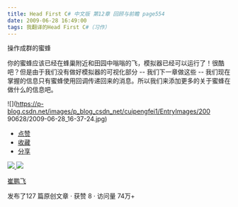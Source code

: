```yaml
---
title: Head First C# 中文版 第12章 回顾与前瞻 page554
date: 2009-06-28 16:49:00
tags: 我翻译的Head First C#（习作）
---
```

操作成群的蜜蜂

  

你的蜜蜂应该已经在蜂巢附近和田园中嗡嗡的飞，模拟器已经可以运行了！很酷吧？但是由于我们没有做好模拟器的可视化部分  \--  我们下一章做这些  \--
我们现在掌握的信息只有蜜蜂使用回调传递回来的消息。所以我们来添加更多的关于蜜蜂在做什么的信息吧。

  

![](https://p-blog.csdn.net/images/p_blog_csdn_net/cuipengfei1/EntryImages/200
90628/2009-06-28_16-37-24.jpg)

  * [ 点赞  ](javascript:;)
  * [ 收藏  ](javascript:;)
  * [ 分享 ](javascript:;)

[ ![](https://profile.csdnimg.cn/5/2/5/3_cuipengfei1)
![](https://g.csdnimg.cn/static/user-reg-year/1x/11.png)
](https://blog.csdn.net/cuipengfei1)

[ 崔鹏飞 ](https://blog.csdn.net/cuipengfei1)

发布了127 篇原创文章  ·  获赞 8  ·  访问量 74万+

